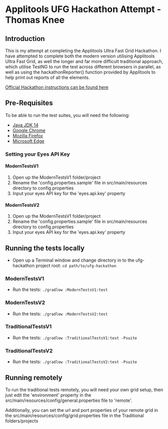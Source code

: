 # Applitools UFG Hackathon Attempt - Thomas Knee

## Introduction
This is my attempt at completing the Applitools Ultra Fast Grid Hackathon.
I have attempted to complete both the modern version utilising Applitools Ultra Fast Grid, 
as well the longer and far more difficult traditional approach, 
which utilise TestNG to run the test across different browsers in parallel,
 as well as using the hackathonReporter() function provided by Applitools to help print out reports of all the elements.
 
 [Official Hackathon instructions can be found here](https://applitools.com/cross-browser-testing-hackathon-v20-1-instructions)
 
## Pre-Requisites

To be able to run the test suites, you will need the following:

* [Java JDK 14](https://www.oracle.com/java/technologies/javase-jdk14-downloads.html)
* [Google Chrome](https://www.google.com/chrome/)
* [Mozilla Firefox](https://www.mozilla.org/en-GB/firefox/new/)
* [Microsoft Edge](https://www.microsoft.com/en-us/edge)

### Setting your Eyes API Key
#### ModernTestsV1
1. Open up the ModernTestsV1 folder/project
2. Rename the 'config.properties.sample' file in src/main/resources directory to config.properties
3. Input your eyes API key for the 'eyes.api.key' property

#### ModernTestsV2
1. Open up the ModernTestsV1 folder/project
2. Rename the 'config.properties.sample' file in src/main/resources directory to config.properties
3. Input your eyes API key for the 'eyes.api.key' property

## Running the tests locally

- Open up a Terminal window and change directory in to the ufg-hackathon project root: ```cd path/to/ufg-hackathon```

### ModernTestsV1
- Run the tests: ```./gradlew :ModernTestsV1:test```

### ModernTestsV2
- Run the tests: ```./gradlew :ModernTestsV2:test```

### TraditionalTestsV1
- Run the tests: ```./gradlew :TraditionalTestsV1:test -Psuite```

### TraditionalTestsV2
- Run the tests: ```./gradlew :TraditionalTestsV2:test -Psuite```

## Running remotely
To run the traditional tests remotely, you will need your own grid setup, then just edit the 'environment' property in the src/main/resources/config/general.properties file to 'remote'.

Additionally, you can set the url and port properties of your remote grid in the src/main/resources/config/grid.properties file in the Traditional folders/projects 